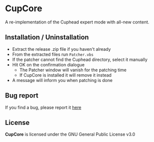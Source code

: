 # CupCore
A re-implementation of the Cuphead expert mode with all-new content.

## Installation / Uninstallation
- Extract the release .zip file if you haven't already
- From the extracted files run `Patcher.vbs`
- If the patcher cannot find the Cuphead directory, select it manually
- Hit OK on the confirmation dialogue
  - The Patcher window will vanish for the patching time
  - If CupCore is installed it will remove it instead
- A message will inform you when patching is done

## Bug report
If you find a bug, please report it [here](https://github.com/Grub4K/CupCore-dist/issues)

## License
**CupCore** is licensed under the GNU General Public License v3.0
